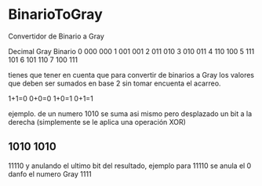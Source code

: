 # BinarioToGray
Convertidor de  Binario a Gray  


Decimal Gray Binario
   0     000    000
   1     001    001
   2     011    010
   3     010    011
   4     110    100
   5     111    101
   6     101    110
   7     100    111
   
   tienes que tener en cuenta que para convertir de binarios a Gray los valores que deben ser sumados en base 2 
   sin tomar encuenta el acarreo. 
   
   1+1=0
   0+0=0
   1+0=1
   0+1=1
   
ejemplo. de un numero 1010  se suma asi mismo pero  desplazado un bit a la derecha (simplemente se le aplica una operación XOR)

1010
 1010
----
11110
 y anulando el ultimo bit del resultado, ejemplo para 11110 se anula el 0 danfo el numero Gray  1111
